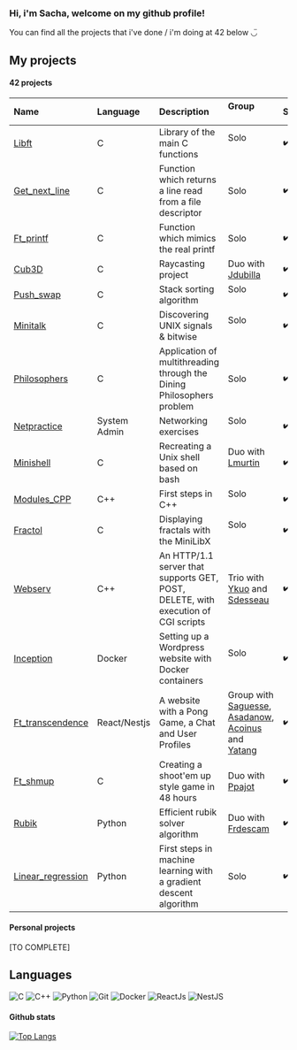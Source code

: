 ### Hi, i'm Sacha, welcome on my github profile!

You can find all the projects that i've done / i'm doing at 42 below ◡̈

## My projects

#### 42 projects

| Name                                   | Language     | Description                 | Group                                                               | Status | How interesting? |
|:---------------------------------------|:-------------|:----------------------------|:--------------------------------------------------------------------|:-------|:---|
| [Libft][42-libft]                      | C            | Library of the main C functions | Solo                                                       | ✔️|   ★|
| [Get_next_line][42-get_next_line]      | C            | Function which returns a line read from a file descriptor| Solo                                    | ✔️| ★|
| [Ft_printf][42-ft_printf]              | C            | Function which mimics the real printf | Solo                                             |✔️| ★|
| [Cub3D][42-cub3d]                      | C            | Raycasting project| Duo with [Jdubilla][Jdubilla]                                              |✔️| ★★★|
| [Push_swap][42-push_swap]              | C            | Stack sorting algorithm| Solo                                                                 |✔️|★★★|
| [Minitalk][42-minitalk]                | C            | Discovering UNIX signals & bitwise | Solo                                                 |✔️|★★|
| [Philosophers][42-Philosophers]        | C            | Application of multithreading through the Dining Philosophers problem | Solo |✔️|★★★★|
| [Netpractice][42-netpractice]          | System Admin | Networking exercises| Solo                                                               |✔️| ★★|
| [Minishell][42-Minishell]              | C            | Recreating a Unix shell based on bash| Duo with [Lmurtin][Lmurtin]                      |✔️|★★★★|
| [Modules_CPP][42-CPP_Modules]          | C++          | First steps in C++ | Solo                                                              |✔️|★★★|
| [Fractol][42-fractol]                  | C            | Displaying fractals with the MiniLibX  | Solo                                           |✔️|★★★★|
| [Webserv][42-Webserv]                  | C++          | An HTTP/1.1 server that supports GET, POST, DELETE, with execution of CGI scripts | Trio with [Ykuo][Ykuo] and [Sdesseau][Sdesseau]                              |✔️|★★★★|
| [Inception][42-Inception]              | Docker       | Setting up a Wordpress website with Docker containers | Solo                                        |✔️|★★★|
| [Ft_transcendence][42-ft_transcendence]| React/Nestjs | A website with a Pong Game, a Chat and User Profiles | Group with [Saguesse][Saguesse], [Asadanow][Asadanow], [Acoinus][Acoinus] and [Yatang][Yatang] | ✔️ |★★★★|
| [Ft_shmup][42-ft-shmup]                | C            | Creating a shoot'em up style game in 48 hours  | Duo with [Ppajot][Ppajot]                         |✔️|★★★|
| [Rubik][42-rubik]                      | Python       | Efficient rubik solver algorithm  | Duo with [Frdescam][Frdescam]                                     |✔️|★★★★|
| [Linear_regression][linear_regression] | Python       | First steps in machine learning with a gradient descent algorithm | Solo                               | ✔️|★★★★|

#### Personal projects

[TO COMPLETE]

## Languages

![C]
![C++]
![Python]
![Git]
![Docker]
![ReactJs]
![NestJS]

<!-- Lien repo github --->

[42-CPP_Modules]:https://github.com/pareidolies/42-cpp_pool
[42-libft]: https://github.com/pareidolies/42-libft
[42-get_next_line]: https://github.com/pareidolies/42-get_next_line
[42-ft_printf]:https://github.com/pareidolies/42-ft_printf
[42-fractol]:https://github.com/pareidolies/42-fract-ol
[42-push_swap]:https://github.com/pareidolies/42-push_swap
[42-minitalk]:https://github.com/pareidolies/42-minitalk
[42-Philosophers]:https://github.com/pareidolies/42-philosophers
[42-Minishell]:https://github.com/pareidolies/42-minishell
[42-Webserv]:https://github.com/pareidolies/42-webserv
[42-Inception]:https://github.com/pareidolies/42-inception
[42-ft_transcendence]:https://github.com/alex-sdn/ft_transcendence
[linear_regression]:https://github.com/pareidolies/42-ft_linear_regression
[42-rubik]:https://github.com/frdescam/rubik
[42-cub3d]:https://github.com/pareidolies/42-cub3d
[42-netpractice]:https://github.com/pareidolies/42-netpractice
[42-ft-shmup]:https://github.com/pareidolies/42-ft_shmup

<!-- Mates --->

[Jdubilla]:https://github.com/jdubilla
[Lmurtin]:https://github.com/LeaMurtin
[Ykuo]:https://github.com/Chenade
[Sdesseau]:https://github.com/sdesseau
[Saguesse]:https://github.com/swilene
[Asadanow]:https://github.com/alex-sdn
[Acoinus]:https://github.com/ob-teau
[Yatang]:https://github.com/yahuitang227
[Ppajot]:https://github.com/pypajot
[Frdescam]:https://github.com/frdescam

<!-- Github Link --->

[C]: https://img.shields.io/badge/C-%2300599C.svg?style=for-the-badge&logo=c&logoColor=white
[C++]: https://img.shields.io/badge/C++-%2300599C.svg?style=for-the-badge&logo=c%2B%2B&logoColor=white
[Docker]: https://img.shields.io/badge/Docker-2CA5E0?style=for-the-badge&logo=docker&logoColor=white
[Python]: https://img.shields.io/badge/Python-3776AB?style=for-the-badge&logo=python&logoColor=white
[ReactJs]: https://img.shields.io/badge/React-20232A?style=for-the-badge&logo=react&logoColor=61DAFB
[NestJs]: https://img.shields.io/badge/-NestJs-ea2845?style=for-the-badge&logo=nestjs&logoColor=white
[Git]: https://img.shields.io/badge/git-%23F05033.svg?style=for-the-badge&logo=git&logoColor=white

#### Github stats

[![Top Langs](https://github-readme-stats.vercel.app/api/top-langs/?username=pareidolies&layout=compact&theme=apprentice)](https://github.com/anuraghazra/github-readme-stats)

<!--
**pareidolies/pareidolies** is a ✨ _special_ ✨ repository because its `README.md` (this file) appears on your GitHub profile.

Here are some ideas to get you started:

- 🔭 I’m currently working on ...
- 🌱 I’m currently learning ...
- 👯 I’m looking to collaborate on ...
- 🤔 I’m looking for help with ...
- 💬 Ask me about ...
- 📫 How to reach me: ...
- 😄 Pronouns: ...
- ⚡ Fun fact: ...
-->
